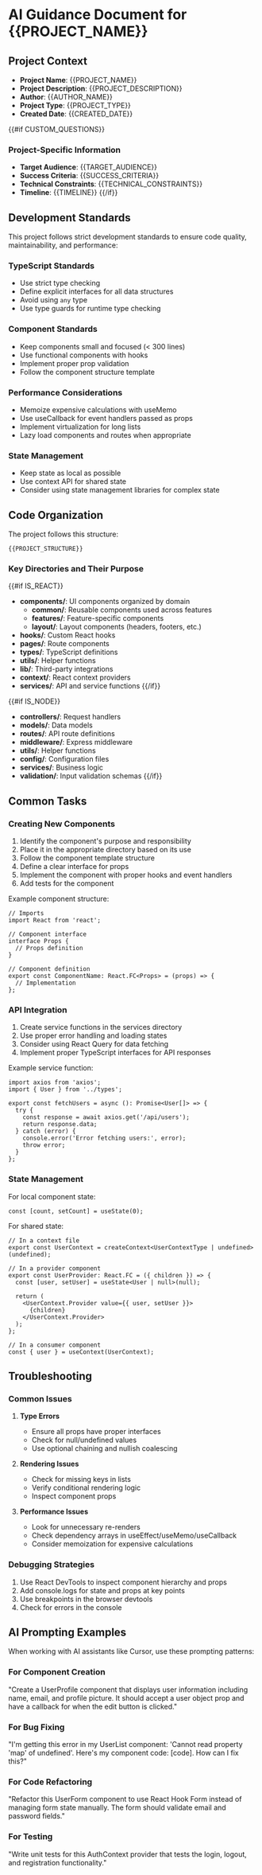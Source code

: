 # AI Guidance Document for {{PROJECT_NAME}}

## Project Context

- **Project Name**: {{PROJECT_NAME}}
- **Project Description**: {{PROJECT_DESCRIPTION}}
- **Author**: {{AUTHOR_NAME}}
- **Project Type**: {{PROJECT_TYPE}}
- **Created Date**: {{CREATED_DATE}}

{{#if CUSTOM_QUESTIONS}}
### Project-Specific Information
- **Target Audience**: {{TARGET_AUDIENCE}}
- **Success Criteria**: {{SUCCESS_CRITERIA}}
- **Technical Constraints**: {{TECHNICAL_CONSTRAINTS}}
- **Timeline**: {{TIMELINE}}
{{/if}}

## Development Standards

This project follows strict development standards to ensure code quality, maintainability, and performance:

### TypeScript Standards
- Use strict type checking
- Define explicit interfaces for all data structures
- Avoid using `any` type
- Use type guards for runtime type checking

### Component Standards
- Keep components small and focused (< 300 lines)
- Use functional components with hooks
- Implement proper prop validation
- Follow the component structure template

### Performance Considerations
- Memoize expensive calculations with useMemo
- Use useCallback for event handlers passed as props
- Implement virtualization for long lists
- Lazy load components and routes when appropriate

### State Management
- Keep state as local as possible
- Use context API for shared state
- Consider using state management libraries for complex state

## Code Organization

The project follows this structure:

```
{{PROJECT_STRUCTURE}}
```

### Key Directories and Their Purpose

{{#if IS_REACT}}
- **components/**: UI components organized by domain
  - **common/**: Reusable components used across features
  - **features/**: Feature-specific components
  - **layout/**: Layout components (headers, footers, etc.)
- **hooks/**: Custom React hooks
- **pages/**: Route components
- **types/**: TypeScript definitions
- **utils/**: Helper functions
- **lib/**: Third-party integrations
- **context/**: React context providers
- **services/**: API and service functions
{{/if}}

{{#if IS_NODE}}
- **controllers/**: Request handlers
- **models/**: Data models
- **routes/**: API route definitions
- **middleware/**: Express middleware
- **utils/**: Helper functions
- **config/**: Configuration files
- **services/**: Business logic
- **validation/**: Input validation schemas
{{/if}}

## Common Tasks

### Creating New Components

1. Identify the component's purpose and responsibility
2. Place it in the appropriate directory based on its use
3. Follow the component template structure
4. Define a clear interface for props
5. Implement the component with proper hooks and event handlers
6. Add tests for the component

Example component structure:

```tsx
// Imports
import React from 'react';

// Component interface
interface Props {
  // Props definition
}

// Component definition
export const ComponentName: React.FC<Props> = (props) => {
  // Implementation
};
```

### API Integration

1. Create service functions in the services directory
2. Use proper error handling and loading states
3. Consider using React Query for data fetching
4. Implement proper TypeScript interfaces for API responses

Example service function:

```tsx
import axios from 'axios';
import { User } from '../types';

export const fetchUsers = async (): Promise<User[]> => {
  try {
    const response = await axios.get('/api/users');
    return response.data;
  } catch (error) {
    console.error('Error fetching users:', error);
    throw error;
  }
};
```

### State Management

For local component state:
```tsx
const [count, setCount] = useState(0);
```

For shared state:
```tsx
// In a context file
export const UserContext = createContext<UserContextType | undefined>(undefined);

// In a provider component
export const UserProvider: React.FC = ({ children }) => {
  const [user, setUser] = useState<User | null>(null);
  
  return (
    <UserContext.Provider value={{ user, setUser }}>
      {children}
    </UserContext.Provider>
  );
};

// In a consumer component
const { user } = useContext(UserContext);
```

## Troubleshooting

### Common Issues

1. **Type Errors**
   - Ensure all props have proper interfaces
   - Check for null/undefined values
   - Use optional chaining and nullish coalescing

2. **Rendering Issues**
   - Check for missing keys in lists
   - Verify conditional rendering logic
   - Inspect component props

3. **Performance Issues**
   - Look for unnecessary re-renders
   - Check dependency arrays in useEffect/useMemo/useCallback
   - Consider memoization for expensive calculations

### Debugging Strategies

1. Use React DevTools to inspect component hierarchy and props
2. Add console.logs for state and props at key points
3. Use breakpoints in the browser devtools
4. Check for errors in the console

## AI Prompting Examples

When working with AI assistants like Cursor, use these prompting patterns:

### For Component Creation
"Create a UserProfile component that displays user information including name, email, and profile picture. It should accept a user object prop and have a callback for when the edit button is clicked."

### For Bug Fixing
"I'm getting this error in my UserList component: 'Cannot read property 'map' of undefined'. Here's my component code: [code]. How can I fix this?"

### For Code Refactoring
"Refactor this UserForm component to use React Hook Form instead of managing form state manually. The form should validate email and password fields."

### For Testing
"Write unit tests for this AuthContext provider that tests the login, logout, and registration functionality." 